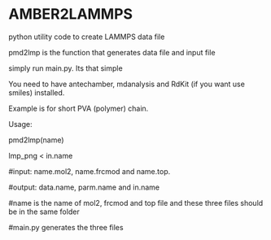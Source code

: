 # AMBER2LAMMPS
python utility code to create LAMMPS data file

 pmd2lmp is the function that generates data file and input file 

 simply run main.py. Its that simple 

You need to have antechamber, mdanalysis and RdKit (if you want use smiles) installed. 

Example is for short PVA (polymer) chain.

Usage:

pmd2lmp(name)

lmp_png < in.name

#input: name.mol2, name.frcmod and name.top.

#output: data.name, parm.name and in.name  

#name is the name of mol2, frcmod and top file and these three files should be in the same folder

#main.py generates the three files 
